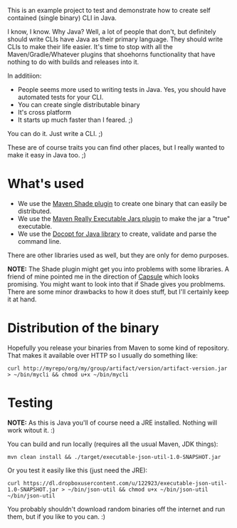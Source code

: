 This is an example project to test and demonstrate how to create self contained (single binary) CLI in Java. 

I know, I know. Why Java? Well, a lot of people that don't, but definitely should write CLIs have Java as their primary 
language. They should write CLIs to make their life easier. It's time to stop with all the Maven/Gradle/Whatever 
plugins that  shoehorns functionality that have nothing to do with builds and releases into it. 

In additiion:
- People seems more used to writing tests in Java. Yes, you should have automated tests for your CLI.
- You can create single distributable binary
- It's cross platform
- It starts up much faster than I feared. ;)

You can do it. Just write a CLI. ;)

These are of course traits you can find other places, but I really wanted to make it easy in Java too. ;)

# What's used

- We use the [Maven Shade plugin](https://github.com/brianm/really-executable-jars-maven-plugin) to create one binary that can easily be distributed.
- We use the [Maven Really Executable Jars plugin](https://github.com/brianm/really-executable-jars-maven-plugin) to make the jar a "true" executable.
- We use the [Docopt for Java library](https://github.com/docopt/docopt.java) to create, validate and parse the command line.

There are other libraries used as well, but they are only for demo purposes.

**NOTE:** The Shade plugin might get you into problems with some libraries. A friend of mine pointed me in the direction of [Capsule](http://www.capsule.io/) which looks promising. You might want to look into that if Shade gives you problmems. There are some minor drawbacks to how it does stuff, but I'll certainly keep it at hand.

# Distribution of the binary

Hopefully you release your binaries from Maven to some kind of repository. That makes it available over HTTP so I
usually do something like:

    curl http://myrepo/org/my/group/artifact/version/artifact-version.jar > ~/bin/mycli && chmod u+x ~/bin/mycli
    
# Testing

**NOTE:** As this is Java you'll of course need a JRE installed. Nothing will work witout it. :)

You can build and run locally (requires all the usual Maven, JDK things):

    mvn clean install && ./target/executable-json-util-1.0-SNAPSHOT.jar
    
Or you test it easily like this (just need the JRE):

    curl https://dl.dropboxusercontent.com/u/122923/executable-json-util-1.0-SNAPSHOT.jar > ~/bin/json-util && chmod u+x ~/bin/json-util
    ~/bin/json-util
    
You probably shouldn't download random binaries off the internet and run them, but if you like to you can. :)